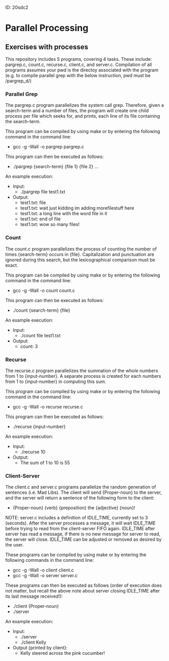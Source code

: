 ID: 20sdc2

# Parallel Processing
## Exercises with processes

This repository includes 5 programs, covering 4 tasks. These include: pargrep.c, count.c, recurse.c, client.c, and server.c. Compilation of all programs assumes your pwd is the directoy associated with the program (e.g. to compile parallel grep with the below instruction, pwd must be /pargrep_d/)

### Parallel Grep

The pargrep.c program parallelizes the system call grep. Therefore, given a search-term and a number of files, the program will create one child process per file which seeks for, and prints, each line of its file containing the search-term.

This program can be compiled by using make or by entering the following command in the command line:
  - gcc -g -Wall -o pargrep pargrep.c

This program can then be executed as follows:
  - ./pargrep {search-term} {file 1} {file 2} ...

An example execution:
  - Input:
    - ./pargrep file test1.txt
  - Output:
    - test1.txt: file
    - test1.txt: wait just kidding im adding morefilestuff here
    - test1.txt: a long line with the word file in it
    - test1.txt: end of file
    - test1.txt: wow so many files!

### Count

The count.c program parallelizes the process of counting the number of times {search-term} occurs in {file}. Capitalization and punctuation are ignored during this search, but the lexicographical comparison must be exact.

This program can be compiled by using make or by entering the following command in the command line:
  - gcc -g -Wall -o count count.c

This program can then be executed as follows:
  - ./count {search-term} {file}

An example execution:
  - Input:
    - ./count file test1.txt
  - Output:
    - count: 3

### Recurse

The recurse.c program parallelizes the summation of the whole numbers from 1 to {input-number}. A separate process is created for each numbers from 1 to {input-number} in computing this sum.

This program can be compiled by using make or by entering the following command in the command line:
  - gcc -g -Wall -o recurse recurse.c

This program can then be executed as follows:
  - ./recurse {input-number}

An example execution:
  - Input:
    - ./recurse 10
  - Output:
    - The sum of 1 to 10 is 55

### Client-Server

The client.c and server.c programs parallelize the random generation of sentences (i.e. Mad Libs). The client will send {Proper-noun} to the server, and the server will return a sentence of the following form to the client:
  - {Proper-noun} {verb} {preposition} the {adjective} {noun}!

NOTE: server.c includes a definition of IDLE_TIME, currently set to 3 (seconds). After the server processes a message, it will wait IDLE_TIME before trying to read from the client-server FIFO again. IDLE_TIME after server has read a message, if there is no new message for server to read, the server will close. IDLE_TIME can be adjusted or removed as desired by the user.

These programs can be compiled by using make or by entering the following commands in the command line:
  - gcc -g -Wall -o client client.c
  - gcc -g -Wall -o server server.c

These programs can then be executed as follows (order of execution does not matter, but recall the above note about server closing IDLE_TIME after its last message received!):
  - ./client {Proper-noun}
  - ./server

An example execution:
  - Input:
    - ./server
    - ./client Kelly
  - Output {printed by client}:
    - Kelly steered across the pink cucumber!
